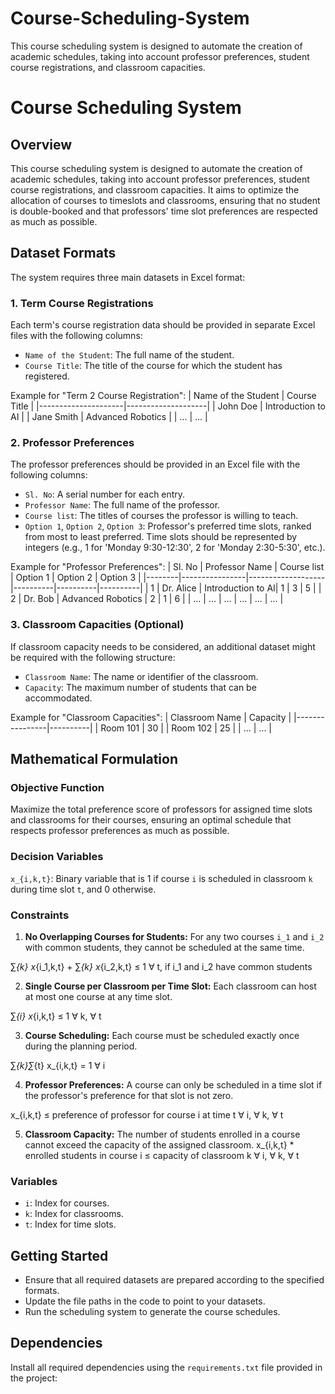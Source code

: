 # Course-Scheduling-System
This course scheduling system is designed to automate the creation of academic schedules, taking into account professor preferences, student course registrations, and classroom capacities.

# Course Scheduling System

## Overview
This course scheduling system is designed to automate the creation of academic schedules, taking into account professor preferences, student course registrations, and classroom capacities. It aims to optimize the allocation of courses to timeslots and classrooms, ensuring that no student is double-booked and that professors' time slot preferences are respected as much as possible.

## Dataset Formats
The system requires three main datasets in Excel format:

### 1. **Term Course Registrations**
Each term's course registration data should be provided in separate Excel files with the following columns:
- `Name of the Student`: The full name of the student.
- `Course Title`: The title of the course for which the student has registered.

Example for "Term 2 Course Registration":
| Name of the Student | Course Title       |
|---------------------|--------------------|
| John Doe            | Introduction to AI |
| Jane Smith          | Advanced Robotics  |
| ...                 | ...                |

### 2. **Professor Preferences**
The professor preferences should be provided in an Excel file with the following columns:
- `Sl. No`: A serial number for each entry.
- `Professor Name`: The full name of the professor.
- `Course list`: The titles of courses the professor is willing to teach.
- `Option 1`, `Option 2`, `Option 3`: Professor's preferred time slots, ranked from most to least preferred. Time slots should be represented by integers (e.g., 1 for 'Monday 9:30-12:30', 2 for 'Monday 2:30-5:30', etc.).

Example for "Professor Preferences":
| Sl. No | Professor Name | Course list       | Option 1 | Option 2 | Option 3 |
|--------|----------------|-------------------|----------|----------|----------|
| 1      | Dr. Alice      | Introduction to AI| 1        | 3        | 5        |
| 2      | Dr. Bob        | Advanced Robotics | 2        | 1        | 6        |
| ...    | ...            | ...               | ...      | ...      | ...      |

### 3. **Classroom Capacities** (Optional)
If classroom capacity needs to be considered, an additional dataset might be required with the following structure:
- `Classroom Name`: The name or identifier of the classroom.
- `Capacity`: The maximum number of students that can be accommodated.

Example for "Classroom Capacities":
| Classroom Name | Capacity |
|----------------|----------|
| Room 101       | 30       |
| Room 102       | 25       |
| ...            | ...      |

## Mathematical Formulation

### Objective Function
Maximize the total preference score of professors for assigned time slots and classrooms for their courses, ensuring an optimal schedule that respects professor preferences as much as possible.

### Decision Variables
`x_{i,k,t}`: Binary variable that is 1 if course `i` is scheduled in classroom `k` during time slot `t`, and 0 otherwise.

### Constraints

1. **No Overlapping Courses for Students:**
   For any two courses `i_1` and `i_2` with common students, they cannot be scheduled at the same time.

∑_{k} x_{i_1,k,t} + ∑_{k} x_{i_2,k,t} ≤ 1 ∀ t, if i_1 and i_2 have common students


2. **Single Course per Classroom per Time Slot:**
Each classroom can host at most one course at any time slot.

∑_{i} x_{i,k,t} ≤ 1 ∀ k, ∀ t


3. **Course Scheduling:**
Each course must be scheduled exactly once during the planning period.

∑_{k}∑_{t} x_{i,k,t} = 1 ∀ i


4. **Professor Preferences:**
A course can only be scheduled in a time slot if the professor's preference for that slot is not zero.

x_{i,k,t} ≤ preference of professor for course i at time t ∀ i, ∀ k, ∀ t


5. **Classroom Capacity:**
The number of students enrolled in a course cannot exceed the capacity of the assigned classroom.
x_{i,k,t} * enrolled students in course i ≤ capacity of classroom k ∀ i, ∀ k, ∀ t


### Variables
- `i`: Index for courses.
- `k`: Index for classrooms.
- `t`: Index for time slots.


## Getting Started
- Ensure that all required datasets are prepared according to the specified formats.
- Update the file paths in the code to point to your datasets.
- Run the scheduling system to generate the course schedules.

## Dependencies
Install all required dependencies using the `requirements.txt` file provided in the project:
